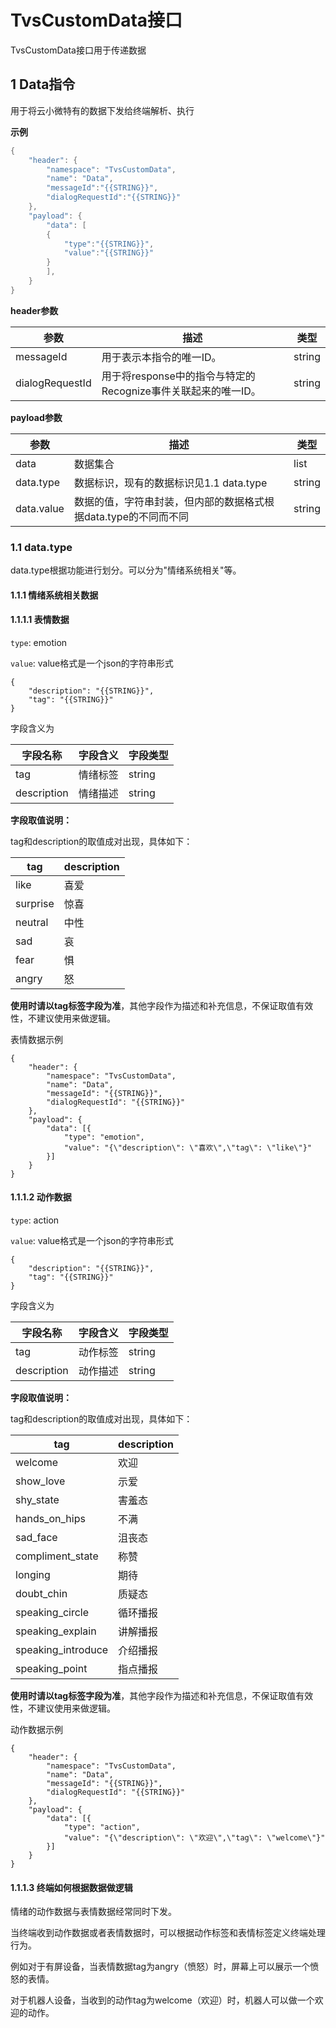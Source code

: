 # TvsCustomData接口

TvsCustomData接口用于传递数据

 

## 1 Data指令

用于将云小微特有的数据下发给终端解析、执行

**示例**

```java
{
    "header": {
        "namespace": "TvsCustomData",
        "name": "Data",
        "messageId":"{{STRING}}",
        "dialogRequestId":"{{STRING}}"
    },
    "payload": {
        "data": [
        {
            "type":"{{STRING}}",
            "value":"{{STRING}}"
        }
        ],
    }
}
```
**header参数**

| 参数            | 描述                                                         | 类型   |
| --------------- | ------------------------------------------------------------ | ------ |
| messageId       | 用于表示本指令的唯一ID。                                   | string |
| dialogRequestId | 用于将response中的指令与特定的Recognize事件关联起来的唯一ID。 | string |

**payload参数**

| 参数                 | 描述                                                         | 类型   |
| -------------------- | ------------------------------------------------------------ | ------ |
| data                | 数据集合 | list |
| data.type | 数据标识，现有的数据标识见1.1 data.type | string |
| data.value       | 数据的值，字符串封装，但内部的数据格式根据data.type的不同而不同 | string |

 

### 1.1 data.type

data.type根据功能进行划分。可以分为"情绪系统相关"等。

#### 1.1.1 情绪系统相关数据

#### 1.1.1.1 表情数据



`type`: emotion



`value`: value格式是一个json的字符串形式

```
{
    "description": "{{STRING}}",
    "tag": "{{STRING}}"
}

```

字段含义为

| 字段名称            | 字段含义 | 字段类型 |
| ------------------- | -------- | -------- |
| tag         | 情绪标签 | string   |
| description | 情绪描述 | string   |



**字段取值说明：**

tag和description的取值成对出现，具体如下：

| tag      | description |
| -------- | ----------- |
| like     | 喜爱        |
| surprise | 惊喜        |
| neutral  | 中性        |
| sad      | 哀          |
| fear     | 惧          |
| angry    | 怒          |

**使用时请以tag标签字段为准**，其他字段作为描述和补充信息，不保证取值有效性，不建议使用来做逻辑。



表情数据示例

```
{
	"header": {
		"namespace": "TvsCustomData",
		"name": "Data",
		"messageId": "{{STRING}}",
		"dialogRequestId": "{{STRING}}"
	},
	"payload": {
		"data": [{
			"type": "emotion",
			"value": "{\"description\": \"喜欢\",\"tag\": \"like\"}"
		}]
	}
}
```





#### 1.1.1.2 动作数据



`type`: action



`value`: value格式是一个json的字符串形式

```
{
    "description": "{{STRING}}",
    "tag": "{{STRING}}"
}

```

字段含义为

| 字段名称            | 字段含义 | 字段类型 |
| ------------------- | -------- | -------- |
| tag         | 动作标签 | string   |
| description | 动作描述 | string   |



**字段取值说明：**

tag和description的取值成对出现，具体如下：


| tag         |description |
| ------------------ | ------------------ |
| welcome            | 欢迎               |
| show_love          | 示爱               |
| shy_state          | 害羞态             |
| hands_on_hips      | 不满               |
| sad_face           | 沮丧态             |
| compliment_state   | 称赞               |
| longing            | 期待               |
| doubt_chin         | 质疑态             |
| speaking_circle    | 循环播报           |
| speaking_explain   | 讲解播报           |
| speaking_introduce | 介绍播报           |
| speaking_point     | 指点播报           |

**使用时请以tag标签字段为准**，其他字段作为描述和补充信息，不保证取值有效性，不建议使用来做逻辑。



动作数据示例

```
{
	"header": {
		"namespace": "TvsCustomData",
		"name": "Data",
		"messageId": "{{STRING}}",
		"dialogRequestId": "{{STRING}}"
	},
	"payload": {
		"data": [{
			"type": "action",
			"value": "{\"description\": \"欢迎\",\"tag\": \"welcome\"}"
		}]
	}
}
```



#### 1.1.1.3 终端如何根据数据做逻辑

情绪的动作数据与表情数据经常同时下发。

当终端收到动作数据或者表情数据时，可以根据动作标签和表情标签定义终端处理行为。

例如对于有屏设备，当表情数据tag为angry（愤怒）时，屏幕上可以展示一个愤怒的表情。

对于机器人设备，当收到的动作tag为welcome（欢迎）时，机器人可以做一个欢迎的动作。

